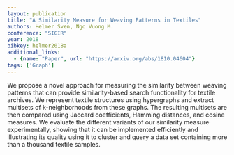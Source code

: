 ```yaml
---
layout: publication
title: "A Similarity Measure for Weaving Patterns in Textiles"
authors: Helmer Sven, Ngo Vuong M.
conference: "SIGIR"
year: 2018
bibkey: helmer2018a
additional_links:
  - {name: "Paper", url: "https://arxiv.org/abs/1810.04604"}
tags: ['Graph']
---
```

We propose a novel approach for measuring the similarity between weaving
patterns that can provide similarity-based search functionality for textile
archives. We represent textile structures using hypergraphs and extract
multisets of k-neighborhoods from these graphs. The resulting multisets are then
compared using Jaccard coefficients, Hamming distances, and cosine measures. We
evaluate the different variants of our similarity measure experimentally,
showing that it can be implemented efficiently and illustrating its quality
using it to cluster and query a data set containing more than a thousand textile
samples.
